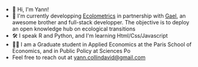 - 👋 Hi, I'm Yann!
- 🌱 I'm currently developping [Ecolometrics](ecolometrics.org) in partnership with [Gael](https://github.com/gael-david), an awesome brother and full-stack developper. The objective is to deploy an open knowledge hub on ecological transitions
- 🛠 I speak R and Python, and I'm learning Html/Css/Javascript
- 👨‍🎓 I am a Graduate student in Applied Economics at the Paris School of Economics, and in Public Policy at Sciences Po
- Feel free to reach out at [yann.collindavid@gmail.com](mailto:yann.collindavid@gmail.com)
